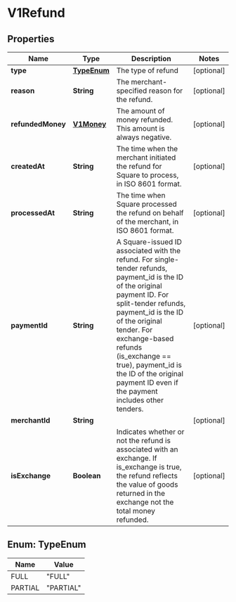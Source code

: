 
# V1Refund

## Properties
Name | Type | Description | Notes
------------ | ------------- | ------------- | -------------
**type** | [**TypeEnum**](#TypeEnum) | The type of refund  |  [optional]
**reason** | **String** | The merchant-specified reason for the refund. |  [optional]
**refundedMoney** | [**V1Money**](V1Money.md) | The amount of money refunded. This amount is always negative. |  [optional]
**createdAt** | **String** | The time when the merchant initiated the refund for Square to process, in ISO 8601 format. |  [optional]
**processedAt** | **String** | The time when Square processed the refund on behalf of the merchant, in ISO 8601 format. |  [optional]
**paymentId** | **String** | A Square-issued ID associated with the refund. For single-tender refunds, payment_id is the ID of the original payment ID. For split-tender refunds, payment_id is the ID of the original tender. For exchange-based refunds (is_exchange &#x3D;&#x3D; true), payment_id is the ID of the original payment ID even if the payment includes other tenders. |  [optional]
**merchantId** | **String** |  |  [optional]
**isExchange** | **Boolean** | Indicates whether or not the refund is associated with an exchange. If is_exchange is true, the refund reflects the value of goods returned in the exchange not the total money refunded. |  [optional]


<a name="TypeEnum"></a>
## Enum: TypeEnum
Name | Value
---- | -----
FULL | &quot;FULL&quot;
PARTIAL | &quot;PARTIAL&quot;



